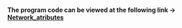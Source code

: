 #### The program code can be viewed at the following link -> [Network_atributes](https://github.com/MikeBakinovski/DevOps_Fundamentals/blob/main/01%20Subnets_Homework/Task_1/Network_atributes.py)
